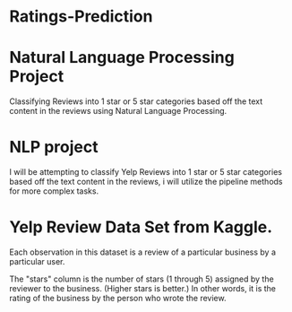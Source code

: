 # Ratings-Prediction
# Natural Language Processing Project
Classifying Reviews into 1 star or 5 star categories based off the text content in the reviews using Natural Language Processing.

# NLP project 
I will be attempting to classify Yelp Reviews into 1 star or 5 star categories based off the text content in the reviews, i will utilize the pipeline methods for more complex tasks.

# Yelp Review Data Set from Kaggle.

Each observation in this dataset is a review of a particular business by a particular user.

The "stars" column is the number of stars (1 through 5) assigned by the reviewer to the business. (Higher stars is better.) In other words, it is the rating of the business by the person who wrote the review.

